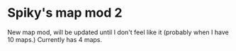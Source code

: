 # Spiky's map mod 2
New map mod, will be updated until I don't feel like it (probably when I have 10 maps.) Currently has 4 maps.
